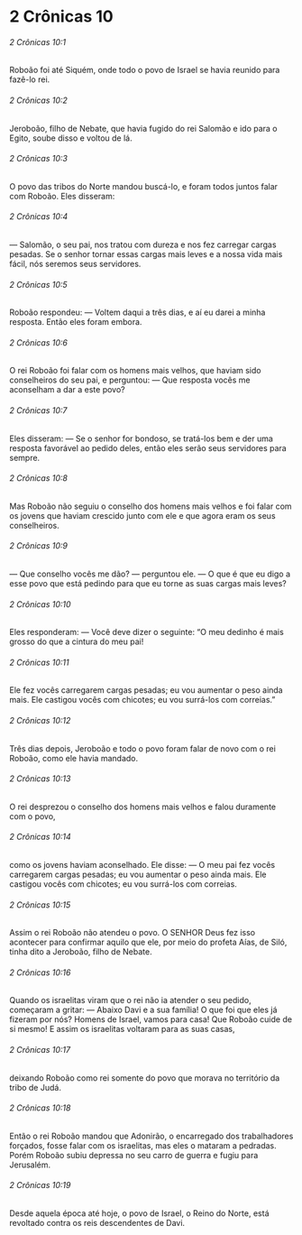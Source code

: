 # 2 Crônicas 10

###### 2 Crônicas 10:1

Roboão foi até Siquém, onde todo o povo de Israel se havia reunido para fazê-lo rei.

###### 2 Crônicas 10:2

Jeroboão, filho de Nebate, que havia fugido do rei Salomão e ido para o Egito, soube disso e voltou de lá.

###### 2 Crônicas 10:3

O povo das tribos do Norte mandou buscá-lo, e foram todos juntos falar com Roboão. Eles disseram:

###### 2 Crônicas 10:4

— Salomão, o seu pai, nos tratou com dureza e nos fez carregar cargas pesadas. Se o senhor tornar essas cargas mais leves e a nossa vida mais fácil, nós seremos seus servidores.

###### 2 Crônicas 10:5

Roboão respondeu: — Voltem daqui a três dias, e aí eu darei a minha resposta. Então eles foram embora.

###### 2 Crônicas 10:6

O rei Roboão foi falar com os homens mais velhos, que haviam sido conselheiros do seu pai, e perguntou: — Que resposta vocês me aconselham a dar a este povo?

###### 2 Crônicas 10:7

Eles disseram: — Se o senhor for bondoso, se tratá-los bem e der uma resposta favorável ao pedido deles, então eles serão seus servidores para sempre.

###### 2 Crônicas 10:8

Mas Roboão não seguiu o conselho dos homens mais velhos e foi falar com os jovens que haviam crescido junto com ele e que agora eram os seus conselheiros.

###### 2 Crônicas 10:9

— Que conselho vocês me dão? — perguntou ele. — O que é que eu digo a esse povo que está pedindo para que eu torne as suas cargas mais leves?

###### 2 Crônicas 10:10

Eles responderam: — Você deve dizer o seguinte: “O meu dedinho é mais grosso do que a cintura do meu pai!

###### 2 Crônicas 10:11

Ele fez vocês carregarem cargas pesadas; eu vou aumentar o peso ainda mais. Ele castigou vocês com chicotes; eu vou surrá-los com correias.”

###### 2 Crônicas 10:12

Três dias depois, Jeroboão e todo o povo foram falar de novo com o rei Roboão, como ele havia mandado.

###### 2 Crônicas 10:13

O rei desprezou o conselho dos homens mais velhos e falou duramente com o povo,

###### 2 Crônicas 10:14

como os jovens haviam aconselhado. Ele disse: — O meu pai fez vocês carregarem cargas pesadas; eu vou aumentar o peso ainda mais. Ele castigou vocês com chicotes; eu vou surrá-los com correias.

###### 2 Crônicas 10:15

Assim o rei Roboão não atendeu o povo. O SENHOR Deus fez isso acontecer para confirmar aquilo que ele, por meio do profeta Aías, de Siló, tinha dito a Jeroboão, filho de Nebate.

###### 2 Crônicas 10:16

Quando os israelitas viram que o rei não ia atender o seu pedido, começaram a gritar: — Abaixo Davi e a sua família! O que foi que eles já fizeram por nós? Homens de Israel, vamos para casa! Que Roboão cuide de si mesmo! E assim os israelitas voltaram para as suas casas,

###### 2 Crônicas 10:17

deixando Roboão como rei somente do povo que morava no território da tribo de Judá.

###### 2 Crônicas 10:18

Então o rei Roboão mandou que Adonirão, o encarregado dos trabalhadores forçados, fosse falar com os israelitas, mas eles o mataram a pedradas. Porém Roboão subiu depressa no seu carro de guerra e fugiu para Jerusalém.

###### 2 Crônicas 10:19

Desde aquela época até hoje, o povo de Israel, o Reino do Norte, está revoltado contra os reis descendentes de Davi.


